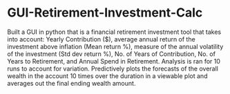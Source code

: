 # GUI-Retirement-Investment-Calc

Built a GUI in python that is a financial retirement investment tool that takes into account: Yearly Contribution ($), average annual return of the investment above inflation (Mean return %), measure of the annual volatility of the investment (Std dev return %), No. of Years of Contribution,  No. of Years to Retirement, and Annual Spend in Retirement.
Analysis is ran for 10 runs to account for variation.
Predictively plots the forecasts of the overall wealth in the account 10 times over the duration in a viewable plot and averages out the final ending wealth amount.
